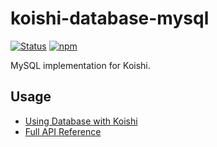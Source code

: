 # koishi-database-mysql

[![Status](https://img.shields.io/github/workflow/status/koishijs/koishi/CI/master?style=flat-square)](https://github.com/koishijs/koishi/actions?query=workflow:CI)
[![npm](https://img.shields.io/npm/v/koishi-database-mysql?style=flat-square)](https://www.npmjs.com/package/koishi-database-mysql)

MySQL implementation for Koishi.

## Usage

- [Using Database with Koishi](https://koishi.js.org/guide/using-database.html)
- [Full API Reference](https://koishi.js.org/api/database.html)
